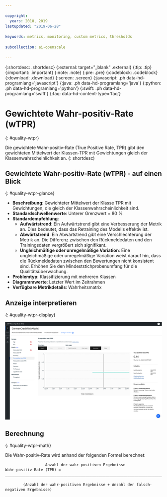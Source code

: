 ```yaml
---

copyright:
  years: 2018, 2019
lastupdated: "2019-06-28"

keywords: metrics, monitoring, custom metrics, thresholds

subcollection: ai-openscale

---
```


{:shortdesc: .shortdesc}
{:external: target="_blank" .external}
{:tip: .tip}
{:important: .important}
{:note: .note}
{:pre: .pre}
{:codeblock: .codeblock}
{:download: .download}
{:screen: .screen}
{:javascript: .ph data-hd-programlang='javascript'}
{:java: .ph data-hd-programlang='java'}
{:python: .ph data-hd-programlang='python'}
{:swift: .ph data-hd-programlang='swift'}
{:faq: data-hd-content-type='faq'}

# Gewichtete Wahr-positiv-Rate (wTPR)
{: #quality-wtpr}

Die gewichtete Wahr-positiv-Rate (True Positive Rate, TPR) gibt den gewichteten Mittelwert der Klassen-TPR mit Gewichtungen gleich der Klassenwahrscheinlichkeit an.
{: shortdesc)

## Gewichtete Wahr-positiv-Rate (wTPR) - auf einen Blick
{: #quality-wtpr-glance}

- **Beschreibung**: Gewichteter Mittelwert der Klasse TPR mit Gewichtungen, die gleich der Klassenwahrscheinlichkeit sind.
- **Standardschwellenwerte**: Unterer Grenzwert = 80 %
- **Standardempfehlung**:
   - **Aufwärtstrend**: Ein Aufwärtstrend gibt eine Verbesserung der Metrik an. Dies bedeutet, dass das Retraining des Modells effektiv ist.
   - **Abwärtstrend**: Ein Abwärtstrend gibt eine Verschlechterung der Metrik an. Die Differenz zwischen den Rückmeldedaten und den Trainingsdaten vergrößert sich signifikant.
   - **Ungleichmäßige oder unregelmäßige Variation**: Eine ungleichmäßige oder unregelmäßige Variation weist darauf hin, dass die Rückmeldedaten zwischen den Bewertungen nicht konsistent sind. Erhöhen Sie den Mindeststichprobenumfang für die Qualitätsüberwachung.
- **Problemtyp**: Klassifizierung mit mehreren Klassen
- **Diagrammwerte**: Letzter Wert im Zeitrahmen
- **Verfügbare Metrikdetails**: Wahrheitsmatrix

## Anzeige interpretieren
{: #quality-wtpr-display}

![Abbildung zur gewichteten Wahr-positiv-Rate](images/quality-tpr.png)

## Berechnung
{: #quality-wtpr-math}

Die Wahr-positiv-Rate wird anhand der folgenden Formel berechnet:

```
                  Anzahl der wahr-positiven Ergebnisse
Wahr-positiv-Rate (TPR) =  _______________________________________________________________________________

        (Anzahl der wahr-positiven Ergebnisse + Anzahl der falsch-negativen Ergebnisse)
```
